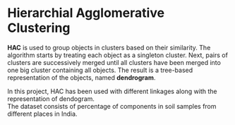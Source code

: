 # Hierarchial Agglomerative Clustering
<p>
<b>HAC</b> is used to group objects in clusters based on their similarity. The algorithm starts by treating each object as a singleton cluster. Next, pairs of clusters are successively merged until all clusters have been merged into one big cluster containing all objects. The result is a tree-based representation of the objects, named <b>dendrogram</b>.
</p>
<p>
In this project, HAC has been used with different linkages along with the representation of dendogram. <br>
The dataset consists of percentage of components in soil samples from different places in India.
</p>
